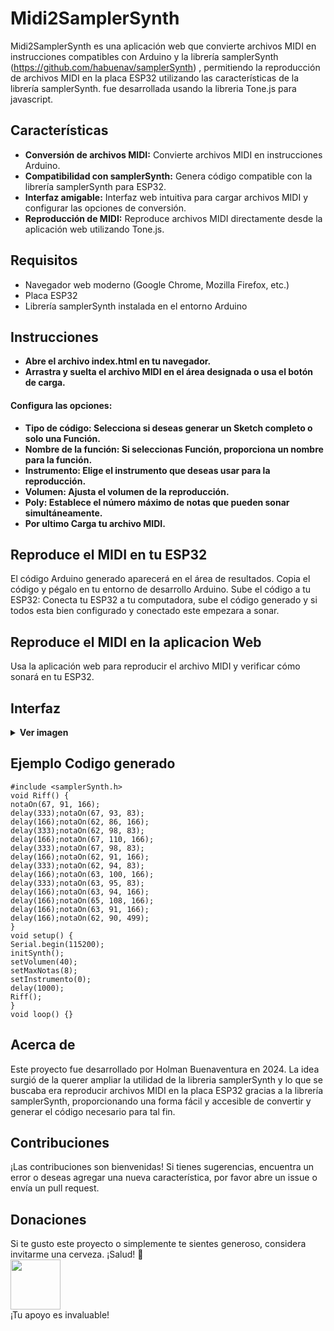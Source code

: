 # Midi2SamplerSynth
Midi2SamplerSynth es una aplicación web que convierte archivos MIDI en instrucciones compatibles con Arduino y la librería samplerSynth (https://github.com/habuenav/samplerSynth) , permitiendo la reproducción de archivos MIDI en la placa ESP32 utilizando las características de la librería samplerSynth.
fue desarrollada usando la libreria Tone.js para javascript.

## Características
* <b>Conversión de archivos MIDI:</b> Convierte archivos MIDI en instrucciones Arduino.
* <b>Compatibilidad con samplerSynth:</b> Genera código compatible con la librería samplerSynth para ESP32.
* <b>Interfaz amigable:</b> Interfaz web intuitiva para cargar archivos MIDI y configurar las opciones de conversión.
* <b> Reproducción de MIDI:</b> Reproduce archivos MIDI directamente desde la aplicación web utilizando Tone.js.
  
## Requisitos
* Navegador web moderno (Google Chrome, Mozilla Firefox, etc.)
* Placa ESP32
* Librería samplerSynth instalada en el entorno Arduino

## Instrucciones
* <b>Abre el archivo index.html en tu navegador.</b>
* <b>Arrastra y suelta el archivo MIDI en el área designada o usa el botón de carga.</b>
#### Configura las opciones:
* <b>Tipo de código: Selecciona si deseas generar un Sketch completo o solo una Función.</b>
* <b>Nombre de la función: Si seleccionas Función, proporciona un nombre para la función.</b>
* <b>Instrumento: Elige el instrumento que deseas usar para la reproducción.</b>
* <b>Volumen: Ajusta el volumen de la reproducción.</b>
* <b>Poly: Establece el número máximo de notas que pueden sonar simultáneamente.</b>
* <b>Por ultimo Carga tu archivo MIDI.</b>

## Reproduce el MIDI en tu ESP32
El código Arduino generado aparecerá en el área de resultados.
Copia el código y pégalo en tu entorno de desarrollo Arduino.
Sube el código a tu ESP32:
Conecta tu ESP32 a tu computadora, sube el código generado y si todos esta bien configurado y conectado este empezara a sonar.

## Reproduce el MIDI en la aplicacion Web
Usa la aplicación web para reproducir el archivo MIDI y verificar cómo sonará en tu ESP32.

## Interfaz
<details>
<summary> <b>Ver imagen</b> </summary>
<a href='https://postimg.cc/qt4FkL5S' target='_blank'><img src='https://i.postimg.cc/7L2rntMH/midi2sampler.png' border='0' width="50%" alt='Interfaz'/></a>
</details>

## Ejemplo Codigo generado

```
#include <samplerSynth.h>
void Riff() {
notaOn(67, 91, 166);
delay(333);notaOn(67, 93, 83);
delay(166);notaOn(62, 86, 166);
delay(333);notaOn(62, 98, 83);
delay(166);notaOn(67, 110, 166);
delay(333);notaOn(67, 98, 83);
delay(166);notaOn(62, 91, 166);
delay(333);notaOn(62, 94, 83);
delay(166);notaOn(63, 100, 166);
delay(333);notaOn(63, 95, 83);
delay(166);notaOn(63, 94, 166);
delay(166);notaOn(65, 108, 166);
delay(166);notaOn(63, 91, 166);
delay(166);notaOn(62, 90, 499);
}
void setup() {
Serial.begin(115200);
initSynth();
setVolumen(40);
setMaxNotas(8);
setInstrumento(0);
delay(1000);
Riff();
}
void loop() {}
```
## Acerca de
Este proyecto fue desarrollado por Holman Buenaventura en 2024. La idea surgió de la querer ampliar la utilidad de la libreria samplerSynth y lo que se buscaba era reproducir archivos MIDI en la placa ESP32
gracias a la librería samplerSynth, proporcionando una forma fácil y accesible de convertir y generar el código necesario para tal fin.

## Contribuciones
¡Las contribuciones son bienvenidas! Si tienes sugerencias, encuentra un error o deseas agregar una nueva característica, por favor abre un issue o envía un pull request.

## Donaciones
Si te gusto este proyecto o simplemente te sientes generoso, considera invitarme una cerveza. ¡Salud! :beers:<br/>
<a href="https://www.paypal.com/donate/?business=T8UBSMVJ2QT9Y&no_recurring=0&item_name=%C2%A1Gracias+por+tu+apoyo%21%0ATu+donaci%C3%B3n+es+de+gran+ayuda+y+es+un+incentivo+para+seguir+mejorando.&currency_code=USD"><img src="https://www.paypalobjects.com/digitalassets/c/website/marketing/latam/mx/accept-payments-online/icons/img_btn-donate2x.png" height="80"></a><br/>
¡Tu apoyo es invaluable!

